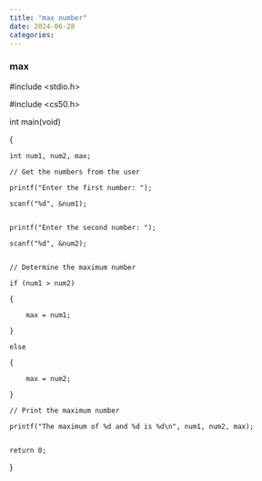 ```yaml
---
title: "max number"
date: 2024-06-28
categories:
---
```

### max

#include <stdio.h>

#include <cs50.h>

int main(void)

{

    int num1, num2, max;

    // Get the numbers from the user

    printf("Enter the first number: ");

    scanf("%d", &num1);


    printf("Enter the second number: ");

    scanf("%d", &num2);


    // Determine the maximum number

    if (num1 > num2)

    {

        max = num1;

    }

    else

    {

        max = num2;

    }

    // Print the maximum number

    printf("The maximum of %d and %d is %d\n", num1, num2, max);


    return 0;
    
}